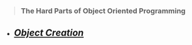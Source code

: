 > ### The Hard Parts of Object Oriented Programming

* ## ___[Object Creation](./md/creating%20%20an%20object.md)___